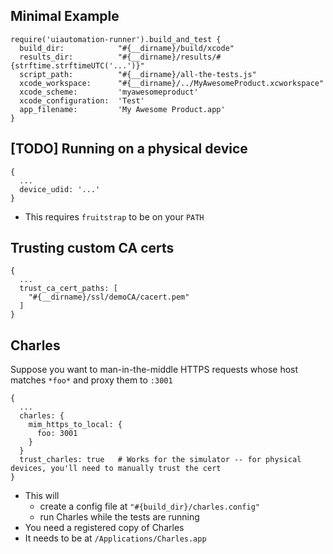 
## Minimal Example

    require('uiautomation-runner').build_and_test {
      build_dir:            "#{__dirname}/build/xcode"
      results_dir:          "#{__dirname}/results/#{strftime.strftimeUTC('...')}"
      script_path:          "#{__dirname}/all-the-tests.js"
      xcode_workspace:      "#{__dirname}/../MyAwesomeProduct.xcworkspace"
      xcode_scheme:         'myawesomeproduct'
      xcode_configuration:  'Test'
      app_filename:         'My Awesome Product.app'
    }


## [TODO] Running on a physical device

    {
      ...
      device_udid: '...'
    }

- This requires `fruitstrap` to be on your `PATH`


## Trusting custom CA certs

    {
      ...
      trust_ca_cert_paths: [
        "#{__dirname}/ssl/demoCA/cacert.pem"
      ]
    }


## Charles

Suppose you want to man-in-the-middle HTTPS requests whose host matches `*foo*` and proxy them to `:3001`

    {
      ...
      charles: {
        mim_https_to_local: {
          foo: 3001
        }
      }
      trust_charles: true   # Works for the simulator -- for physical devices, you'll need to manually trust the cert
    }

- This will
  - create a config file at `"#{build_dir}/charles.config"`
  - run Charles while the tests are running
- You need a registered copy of Charles
- It needs to be at `/Applications/Charles.app`
